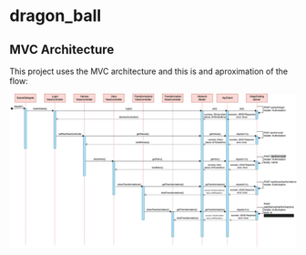 # dragon_ball

## MVC Architecture

This project uses the MVC architecture and this is and aproximation of the flow:

![](Images/sequence_diagram.png)